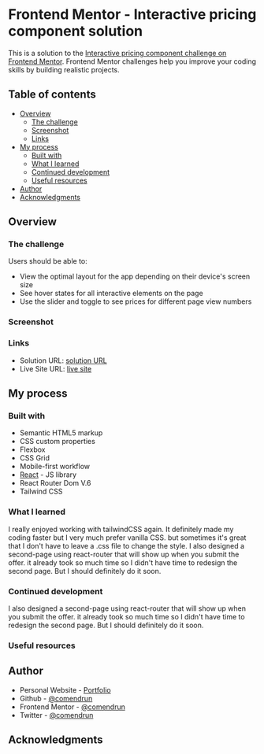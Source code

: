 # Frontend Mentor - Interactive pricing component solution

This is a solution to the [Interactive pricing component challenge on Frontend Mentor](https://www.frontendmentor.io/challenges/interactive-pricing-component-t0m8PIyY8). Frontend Mentor challenges help you improve your coding skills by building realistic projects.

## Table of contents

- [Overview](#overview)
  - [The challenge](#the-challenge)
  - [Screenshot](#screenshot)
  - [Links](#links)
- [My process](#my-process)
  - [Built with](#built-with)
  - [What I learned](#what-i-learned)
  - [Continued development](#continued-development)
  - [Useful resources](#useful-resources)
- [Author](#author)
- [Acknowledgments](#acknowledgments)

## Overview

### The challenge

Users should be able to:

- View the optimal layout for the app depending on their device's screen size
- See hover states for all interactive elements on the page
- Use the slider and toggle to see prices for different page view numbers

### Screenshot

### Links

- Solution URL: [ solution URL ](https://www.frontendmentor.io/solutions/interactive-pricing-using-react-and-tailwind-css-9fXrnR7Aa9)
- Live Site URL: [live site ](https://comendrun.com/interactive-pricing-component/)

## My process

### Built with

- Semantic HTML5 markup
- CSS custom properties
- Flexbox
- CSS Grid
- Mobile-first workflow
- [React](https://reactjs.org/) - JS library
- React Router Dom V.6
- Tailwind CSS

### What I learned

I really enjoyed working with tailwindCSS again.
It definitely made my coding faster but I very much prefer vanilla CSS. but sometimes it's great that I don't have to leave a .css file to change the style.
I also designed a second-page using react-router that will show up when you submit the offer. it already took so much time so I didn't have time to redesign the second page. But I should definitely do it soon.

### Continued development

I also designed a second-page using react-router that will show up when you submit the offer. it already took so much time so I didn't have time to redesign the second page. But I should definitely do it soon.

### Useful resources

## Author

- Personal Website - [Portfolio](https://comendrun.com/)
- Github - [@comendrun](https://github.com/comendrun)
- Frontend Mentor - [@comendrun](https://www.frontendmentor.io/profile/comendrun)
- Twitter - [@comendrun](https://twitter.com/comendrun)

## Acknowledgments
